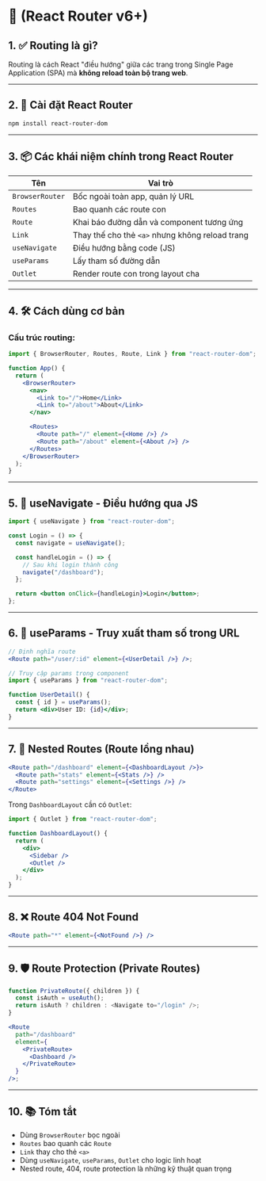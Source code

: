 # 📘 (React Router v6+)

## 1. ✅ Routing là gì?

Routing là cách React "điều hướng" giữa các trang trong Single Page Application (SPA) mà **không reload toàn bộ trang web**.

---

## 2. 🔧 Cài đặt React Router

```bash
npm install react-router-dom
```

---

## 3. 📦 Các khái niệm chính trong React Router

| Tên             | Vai trò                                         |
| --------------- | ----------------------------------------------- |
| `BrowserRouter` | Bốc ngoài toàn app, quản lý URL                 |
| `Routes`        | Bao quanh các route con                         |
| `Route`         | Khai báo đường dẫn và component tương ứng       |
| `Link`          | Thay thế cho thẻ `<a>` nhưng không reload trang |
| `useNavigate`   | Điều hướng bằng code (JS)                       |
| `useParams`     | Lấy tham số đường dẫn                           |
| `Outlet`        | Render route con trong layout cha               |

---

## 4. 🛠 Cách dùng cơ bản

### Cấu trúc routing:

```jsx
import { BrowserRouter, Routes, Route, Link } from "react-router-dom";

function App() {
  return (
    <BrowserRouter>
      <nav>
        <Link to="/">Home</Link>
        <Link to="/about">About</Link>
      </nav>

      <Routes>
        <Route path="/" element={<Home />} />
        <Route path="/about" element={<About />} />
      </Routes>
    </BrowserRouter>
  );
}
```

---

## 5. 🧭 useNavigate - Điều hướng qua JS

```jsx
import { useNavigate } from "react-router-dom";

const Login = () => {
  const navigate = useNavigate();

  const handleLogin = () => {
    // Sau khi login thành công
    navigate("/dashboard");
  };

  return <button onClick={handleLogin}>Login</button>;
};
```

---

## 6. 🔧 useParams - Truy xuất tham số trong URL

```jsx
// Định nghĩa route
<Route path="/user/:id" element={<UserDetail />} />;

// Truy cập params trong component
import { useParams } from "react-router-dom";

function UserDetail() {
  const { id } = useParams();
  return <div>User ID: {id}</div>;
}
```

---

## 7. 🧩 Nested Routes (Route lồng nhau)

```jsx
<Route path="/dashboard" element={<DashboardLayout />}>
  <Route path="stats" element={<Stats />} />
  <Route path="settings" element={<Settings />} />
</Route>
```

Trong `DashboardLayout` cần có `Outlet`:

```jsx
import { Outlet } from "react-router-dom";

function DashboardLayout() {
  return (
    <div>
      <Sidebar />
      <Outlet />
    </div>
  );
}
```

---

## 8. ❌ Route 404 Not Found

```jsx
<Route path="*" element={<NotFound />} />
```

---

## 9. 🛡 Route Protection (Private Routes)

```jsx
function PrivateRoute({ children }) {
  const isAuth = useAuth();
  return isAuth ? children : <Navigate to="/login" />;
}

<Route
  path="/dashboard"
  element={
    <PrivateRoute>
      <Dashboard />
    </PrivateRoute>
  }
/>;
```

---

## 10. 📚 Tóm tắt

- Dùng `BrowserRouter` bọc ngoài
- `Routes` bao quanh các `Route`
- `Link` thay cho thẻ `<a>`
- Dùng `useNavigate`, `useParams`, `Outlet` cho logic linh hoạt
- Nested route, 404, route protection là những kỹ thuật quan trọng
